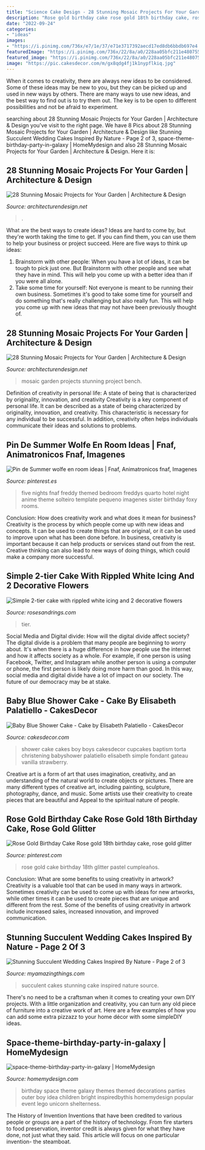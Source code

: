 ```yaml
---
title: "Science Cake Design - 28 Stunning Mosaic Projects For Your Garden"
description: "Rose gold birthday cake rose gold 18th birthday cake, rose gold glitter"
date: "2022-09-24"
categories:
- "ideas"
images:
- "https://i.pinimg.com/736x/e7/1e/37/e71e3717392aecd17ed8db6bbdb697e4.jpg"
featuredImage: "https://i.pinimg.com/736x/22/8a/a0/228aa05bfc211e4807550b587bee6dfe.jpg"
featured_image: "https://i.pinimg.com/736x/22/8a/a0/228aa05bfc211e4807550b587bee6dfe.jpg"
image: "https://pic.cakesdecor.com/m/gx8qdg4fj1k1nypflkiq.jpg"
---
```



When it comes to creativity, there are always new ideas to be considered. Some of these ideas may be new to you, but they can be picked up and used in new ways by others. There are many ways to use new ideas, and the best way to find out is to try them out. The key is to be open to different possibilities and not be afraid to experiment.

	

		
searching about 28 Stunning Mosaic Projects for Your Garden | Architecture &amp; Design you've visit to the right page. We have 8 Pics about 28 Stunning Mosaic Projects for Your Garden | Architecture &amp; Design like Stunning Succulent Wedding Cakes Inspired By Nature - Page 2 of 3, space-theme-birthday-party-in-galaxy | HomeMydesign and also 28 Stunning Mosaic Projects for Your Garden | Architecture &amp; Design. Here it is:
		
    
## 28 Stunning Mosaic Projects For Your Garden | Architecture &amp; Design

<img loading=lazy src="https://cdn.architecturendesign.net/wp-content/uploads/2014/09/mosaic-garden-project-20.jpg" onerror="this.onerror=null;this.src='https://tse1.mm.bing.net/th?id=OIP.GN0mKnVY9rCiFX6uNWWD0gHaJ4&amp;pid=15.1';" alt="28 Stunning Mosaic Projects for Your Garden | Architecture &amp; Design">

_Source: architecturendesign.net_

>. 

	

What are the best ways to create ideas?
Ideas are hard to come by, but they're worth taking the time to get. If you can find them, you can use them to help your business or project succeed. Here are five ways to think up ideas: 
1. Brainstorm with other people: When you have a lot of ideas, it can be tough to pick just one. But Brainstorm with other people and see what they have in mind. This will help you come up with a better idea than if you were all alone. 
2. Take some time for yourself: Not everyone is meant to be running their own business. Sometimes it's good to take some time for yourself and do something that's really challenging but also really fun. This will help you come up with new ideas that may not have been previously thought of. 

    
## 28 Stunning Mosaic Projects For Your Garden | Architecture &amp; Design

<img loading=lazy src="http://cdn.architecturendesign.net/wp-content/uploads/2014/09/mosaic-garden-project-23.jpg" onerror="this.onerror=null;this.src='https://tse3.mm.bing.net/th?id=OIP.n2xNNYkof83SN7pHkgGlggHaJ4&amp;pid=15.1';" alt="28 Stunning Mosaic Projects for Your Garden | Architecture &amp; Design">

_Source: architecturendesign.net_

>mosaic garden projects stunning project bench. 

	

Definition of creativity in personal life: A state of being that is characterized by originality, innovation, and creativity
Creativity is a key component of personal life. It can be described as a state of being characterized by originality, innovation, and creativity. This characteristic is necessary for any individual to be successful. In addition, creativity often helps individuals communicate their ideas and solutions to problems.

    
## Pin De Summer Wolfe En Room Ideas | Fnaf, Animatronicos Fnaf, Imagenes

<img loading=lazy src="https://i.pinimg.com/736x/e7/1e/37/e71e3717392aecd17ed8db6bbdb697e4.jpg" onerror="this.onerror=null;this.src='https://tse1.mm.bing.net/th?id=OIP.m8nuwxl2YsBBLBGy8p-xPAHaJ3&amp;pid=15.1';" alt="Pin de Summer wolfe en room ideas | Fnaf, Animatronicos fnaf, Imagenes">

_Source: pinterest.es_

>five nights fnaf freddy themed bedroom freddys quarto hotel night anime theme solteiro template pequeno imagenes sister birthday foxy rooms. 

	

Conclusion: How does creativity work and what does it mean for business?
Creativity is the process by which people come up with new ideas and concepts. It can be used to create things that are original, or it can be used to improve upon what has been done before. In business, creativity is important because it can help products or services stand out from the rest. Creative thinking can also lead to new ways of doing things, which could make a company more successful.

    
## Simple 2-tier Cake With Rippled White Icing And 2 Decorative Flowers

<img loading=lazy src="http://www.rosesandrings.com/wp-content/uploads/2018/01/Two-Tier-White-Wedding-Cake.jpg" onerror="this.onerror=null;this.src='https://tse4.mm.bing.net/th?id=OIP.t6TaOcArvheVGJHc4pV1PwHaLH&amp;pid=15.1';" alt="Simple 2-tier cake with rippled white icing and 2 decorative flowers">

_Source: rosesandrings.com_

>tier. 

	

Social Media and Digital divide: How will the digital divide affect society?
The digital divide is a problem that many people are beginning to worry about. It's when there is a huge difference in how people use the internet and how it affects society as a whole. For example, if one person is using Facebook, Twitter, and Instagram while another person is using a computer or phone, the first person is likely doing more harm than good. In this way, social media and digital divide have a lot of impact on our society. The future of our democracy may be at stake.

    
## Baby Blue Shower Cake - Cake By Elisabeth Palatiello - CakesDecor

<img loading=lazy src="https://pic.cakesdecor.com/m/gx8qdg4fj1k1nypflkiq.jpg" onerror="this.onerror=null;this.src='https://tse3.mm.bing.net/th?id=OIP.TGZZvE2ZM3qD-WZB3mzyKwHaKw&amp;pid=15.1';" alt="Baby Blue Shower Cake - Cake by Elisabeth Palatiello - CakesDecor">

_Source: cakesdecor.com_

>shower cake cakes boy boys cakesdecor cupcakes baptism torta christening babyshower palatiello elisabeth simple fondant gateau vanilla strawberry. 

	

Creative art is a form of art that uses imagination, creativity, and an understanding of the natural world to create objects or pictures. There are many different types of creative art, including painting, sculpture, photography, dance, and music. Some artists use their creativity to create pieces that are beautiful and Appeal to the spiritual nature of people.

    
## Rose Gold Birthday Cake Rose Gold 18th Birthday Cake, Rose Gold Glitter

<img loading=lazy src="https://i.pinimg.com/736x/22/8a/a0/228aa05bfc211e4807550b587bee6dfe.jpg" onerror="this.onerror=null;this.src='https://tse1.mm.bing.net/th?id=OIP.MxPDVglZ-J3YY-vd7cgMMAHaKN&amp;pid=15.1';" alt="Rose Gold Birthday Cake Rose gold 18th birthday cake, rose gold glitter">

_Source: pinterest.com_

>rose gold cake birthday 18th glitter pastel cumpleaños. 

	

Conclusion: What are some benefits to using creativity in artwork?
Creativity is a valuable tool that can be used in many ways in artwork. Sometimes creativity can be used to come up with ideas for new artworks, while other times it can be used to create pieces that are unique and different from the rest. Some of the benefits of using creativity in artwork include increased sales, increased innovation, and improved communication.

    
## Stunning Succulent Wedding Cakes Inspired By Nature - Page 2 Of 3

<img loading=lazy src="http://myamazingthings.com/wp-content/uploads/2018/06/succulent-wedding-cake-7-.jpg" onerror="this.onerror=null;this.src='https://tse3.mm.bing.net/th?id=OIP.5hQp6bCSxsMS06B-zFSOnwHaLF&amp;pid=15.1';" alt="Stunning Succulent Wedding Cakes Inspired By Nature - Page 2 of 3">

_Source: myamazingthings.com_

>succulent cakes stunning cake inspired nature source. 

	

There's no need to be a craftsman when it comes to creating your own DIY projects. With a little organization and creativity, you can turn any old piece of furniture into a creative work of art. Here are a few examples of how you can add some extra pizzazz to your home décor with some simpleDIY ideas.

    
## Space-theme-birthday-party-in-galaxy | HomeMydesign

<img loading=lazy src="https://homemydesign.com/wp-content/uploads/2019/05/space-theme-birthday-party-in-galaxy.jpg" onerror="this.onerror=null;this.src='https://tse3.mm.bing.net/th?id=OIP.aJ-4cOnKQRqjIamquy2xMAHaKH&amp;pid=15.1';" alt="space-theme-birthday-party-in-galaxy | HomeMydesign">

_Source: homemydesign.com_

>birthday space theme galaxy themes themed decorations parties outer boy idea children bright inspiredbythis homemydesign popular event lego unicorn shelterness. 

	

The History of Invention
Inventions that have been credited to various people or groups are a part of the history of technology. From fire starters to food preservation, inventor credit is always given for what they have done, not just what they said. This article will focus on one particular invention- the steamboat.

